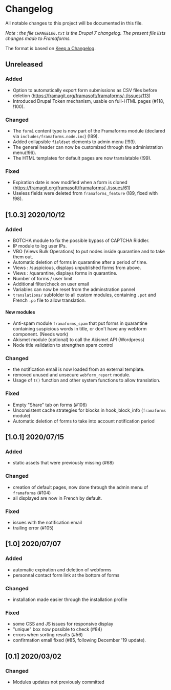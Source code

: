 # Changelog
All notable changes to this project will be documented in this file.

_Note : the file `CHANGELOG.txt` is the Drupal 7 changelog. The present file lists changes made to Framaforms._

The format is based on [Keep a Changelog](https://keepachangelog.com/en/1.0.0/).

## Unreleased

### Added
* Option to automatically export form submissions as CSV files before deletion (https://framagit.org/framasoft/framaforms/-/issues/113)
* Introduced Drupal Token mechanism, usable on full-HTML pages (#118, !100).

### Changed
* The `form1` content type is now part of the Framaforms module (declared via `includes/framaforms.node.inc`) (!89).
* Added collapsible `fieldset` elements to admin menu (!93).
* The general header can now be customized through the administration menu(!96).
* The HTML templates for default pages are now translatable (!99).

### Fixed
* Expiration date is now modified when a form is cloned (https://framagit.org/framasoft/framaforms/-/issues/61)
* Useless fields were deleted from `framaforms_feature` (!89, fixed with !98).

## [1.0.3] 2020/10/12

### Added
* BOTCHA module to fix the possible bypass of CAPTCHA Riddler.
* IP module to log user IPs.
* VBO (Views Bulk Operations) to put nodes inside quarantine and to take them out.
* Automatic deletion of forms in quarantine after a period of time.
* Views : /suspicious, displays unpublished forms from above.
* Views : /quarantine, displays forms in quarantine.
* Number of forms / user limit
* Additional filter/check on user email
* Variables can now be reset from the adminstration pannel
* `translations/` subfolder to all custom modules, containing `.pot` and French `.po` file to allow translation.

#### New modules
* Anti-spam module `framaforms_spam` that put forms in quarantine containing suspicious words in title, or don't have any webform component. (Needs work)
* Akismet module (optional) to call the Akismet API (Wordpress)
* Node title validation to strengthen spam control

### Changed
* the notification email is now loaded from an external template.
* removed unused and unsecure `webform_report` module.
* Usage of `t()` function and other system functions to allow translation.

### Fixed
* Empty "Share" tab on forms (#106)
* Unconsistent cache strategies for blocks in hook_block_info (`framaforms` module)
* Automatic deletion of forms to take into account notification period

## [1.0.1] 2020/07/15

### Added
* static assets that were previously missing (#68)

### Changed
* creation of default pages, now done through the admin menu of `framaforms` (#104)
* all displayed are now in French by default.

### Fixed
* issues with the notification email
* trailing error (#105)

## [1.0] 2020/07/07

### Added
* automatic expiration and deletion of webforms
* personnal contact form link at the bottom of forms

### Changed
* installation made easier through the installation profile

### Fixed
* some CSS and JS issues for responsive display
* "unique" box now possible to check (#84)
* errors when sorting results (#56)
* confirmation email fixed (#85, following December '19 update).

## [0.1] 2020/03/02

### Changed
* Modules updates not previously committed
